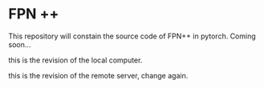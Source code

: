 # FPN ++
This repository will constain the source code of FPN++ in pytorch. Coming soon...

this is the revision of the local computer.

this is the revision of the remote server, change again.
